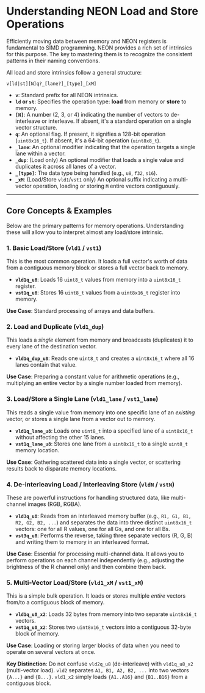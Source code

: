 # Understanding NEON Load and Store Operations

Efficiently moving data between memory and NEON registers is fundamental to SIMD programming. NEON provides a rich set of intrinsics for this purpose. The key to mastering them is to recognize the consistent patterns in their naming conventions.

All load and store intrinsics follow a general structure:

`v[ld|st][N]q?_[lane?]_[type]_[xM]`

-   **`v`**: Standard prefix for all NEON intrinsics.
-   **`ld` or `st`**: Specifies the operation type: **load** from memory or **store** to memory.
-   **`[N]`**: A number (2, 3, or 4) indicating the number of vectors to de-interleave or interleave. If absent, it's a standard operation on a single vector structure.
-   **`q`**: An optional flag. If present, it signifies a 128-bit operation (`uint8x16_t`). If absent, it's a 64-bit operation (`uint8x8_t`).
-   **`_lane`**: An optional modifier indicating that the operation targets a single lane within a vector.
-   **`_dup`**: (Load only) An optional modifier that loads a single value and duplicates it across all lanes of a vector.
-   **`_[type]`**: The data type being handled (e.g., `u8`, `f32`, `s16`).
-   **`_xM`**: (Load/Store `vld1`/`vst1` only) An optional suffix indicating a multi-vector operation, loading or storing `M` entire vectors contiguously.

---

## Core Concepts & Examples

Below are the primary patterns for memory operations. Understanding these will allow you to interpret almost any load/store intrinsic.

### 1. Basic Load/Store (`vld1` / `vst1`)

This is the most common operation. It loads a full vector's worth of data from a contiguous memory block or stores a full vector back to memory.

-   **`vld1q_u8`**: Loads 16 `uint8_t` values from memory into a `uint8x16_t` register.
-   **`vst1q_u8`**: Stores 16 `uint8_t` values from a `uint8x16_t` register into memory.

**Use Case**: Standard processing of arrays and data buffers.

### 2. Load and Duplicate (`vld1_dup`)

This loads a *single* element from memory and broadcasts (duplicates) it to every lane of the destination vector.

-   **`vld1q_dup_u8`**: Reads one `uint8_t` and creates a `uint8x16_t` where all 16 lanes contain that value.

**Use Case**: Preparing a constant value for arithmetic operations (e.g., multiplying an entire vector by a single number loaded from memory).

### 3. Load/Store a Single Lane (`vld1_lane` / `vst1_lane`)

This reads a single value from memory into one specific lane of an *existing* vector, or stores a single lane from a vector out to memory.

-   **`vld1q_lane_u8`**: Loads one `uint8_t` into a specified lane of a `uint8x16_t` without affecting the other 15 lanes.
-   **`vst1q_lane_u8`**: Stores one lane from a `uint8x16_t` to a single `uint8_t` memory location.

**Use Case**: Gathering scattered data into a single vector, or scattering results back to disparate memory locations.

### 4. De-interleaving Load / Interleaving Store (`vldN` / `vstN`)

These are powerful instructions for handling structured data, like multi-channel images (RGB, RGBA).

-   **`vld3q_u8`**: Reads from an interleaved memory buffer (e.g., `R1, G1, B1, R2, G2, B2, ...`) and separates the data into three distinct `uint8x16_t` vectors: one for all R values, one for all Gs, and one for all Bs.
-   **`vst3q_u8`**: Performs the reverse, taking three separate vectors (R, G, B) and writing them to memory in an interleaved format.

**Use Case**: Essential for processing multi-channel data. It allows you to perform operations on each channel independently (e.g., adjusting the brightness of the R channel only) and then combine them back.

### 5. Multi-Vector Load/Store (`vld1_xM` / `vst1_xM`)

This is a simple bulk operation. It loads or stores multiple *entire* vectors from/to a contiguous block of memory.

-   **`vld1q_u8_x2`**: Loads 32 bytes from memory into two separate `uint8x16_t` vectors.
-   **`vst1q_u8_x2`**: Stores two `uint8x16_t` vectors into a contiguous 32-byte block of memory.

**Use Case**: Loading or storing larger blocks of data when you need to operate on several vectors at once.

**Key Distinction**: Do not confuse `vld2q_u8` (de-interleave) with `vld1q_u8_x2` (multi-vector load). `vld2` separates `A1, B1, A2, B2, ...` into two vectors `{A...}` and `{B...}`. `vld1_x2` simply loads `{A1..A16}` and `{B1..B16}` from a contiguous block.
